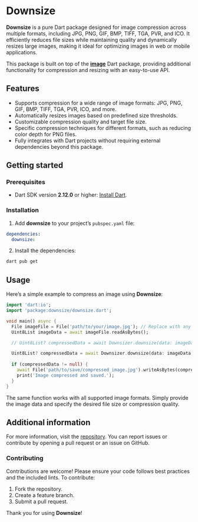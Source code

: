 # Downsize

**Downsize** is a pure Dart package designed for image compression across multiple formats, including JPG, PNG, GIF, BMP, TIFF, TGA, PVR, and ICO. It efficiently reduces file sizes while maintaining quality and dynamically resizes large images, making it ideal for optimizing images in web or mobile applications.

This package is built on top of the **[image](https://pub.dev/packages/image)** Dart package, providing additional functionality for compression and resizing with an easy-to-use API.

## Features

- Supports compression for a wide range of image formats: JPG, PNG, GIF, BMP, TIFF, TGA, PVR, ICO, and more.
- Automatically resizes images based on predefined size thresholds.
- Customizable compression quality and target file size.
- Specific compression techniques for different formats, such as reducing color depth for PNG files.
- Fully integrates with Dart projects without requiring external dependencies beyond this package.

## Getting started

### Prerequisites

- Dart SDK version **2.12.0** or higher: [Install Dart](https://dart.dev/get-dart).

### Installation

1. Add **downsize** to your project’s `pubspec.yaml` file:

```yaml
dependencies:
  downsize:
```

2. Install the dependencies:

```bash
dart pub get
```

## Usage

Here’s a simple example to compress an image using **Downsize**:

```dart
import 'dart:io';
import 'package:downsize/downsize.dart';

void main() async {
  File imageFile = File('path/to/your/image.jpg'); // Replace with any supported format
  Uint8List imageData = await imageFile.readAsBytes();

  // Uint8List? compressedData = await Downsizer.downsize(data: imageData); // Compress with default options.

  Uint8List? compressedData = await Downsizer.downsize(data: imageData, maxSize: 500, minQuality: 60); // Compress to 500 KB with 60% as minimum quality
  
  if (compressedData != null) {
    await File('path/to/save/compressed_image.jpg').writeAsBytes(compressedData);
    print('Image compressed and saved.');
  }
}
```

The same function works with all supported image formats. Simply provide the image data and specify the desired file size or compression quality.

## Additional information

For more information, visit the [repository](https://github.com/YassineDabbous/downsize). You can report issues or contribute by opening a pull request or an issue on GitHub.

### Contributing

Contributions are welcome! Please ensure your code follows best practices and the included lints. To contribute:
1. Fork the repository.
2. Create a feature branch.
3. Submit a pull request.

Thank you for using **Downsize**!